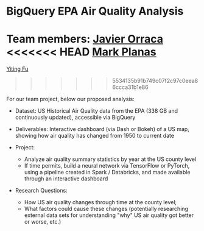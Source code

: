 # BigQuery EPA Air Quality Analysis

Team members:
[Javier Orraca](https://javorraca.github.io/Home/)
<<<<<<< HEAD
[Mark Planas](https://markplanas.github.io/Home/)
=======
[Yiting Fu](https://github.com/Yiting2018)
>>>>>>> 5534135b91b749c07f2c97c0eea86ccca31b1e86

For our team project, below our proposed analysis:

* Dataset: US Historical Air Quality data from the EPA (338 GB and continuously updated), accessible via BigQuery
* Deliverables: Interactive dashboard (via Dash or Bokeh) of a US map, showing how air quality has changed from 1950 to current date
* Project:
  * Analyze air quality summary statistics by year at the US county level
  * If time permits, build a neural network via TensorFlow or PyTorch, using a pipeline created in Spark / Databricks, and made available through an interactive dashboard

* Research Questions:
  * How US air quality changes through time at the county level;
  * What factors could cause these changes (potentially researching external data sets for understanding "why" US air quality got better or worse, etc.)
